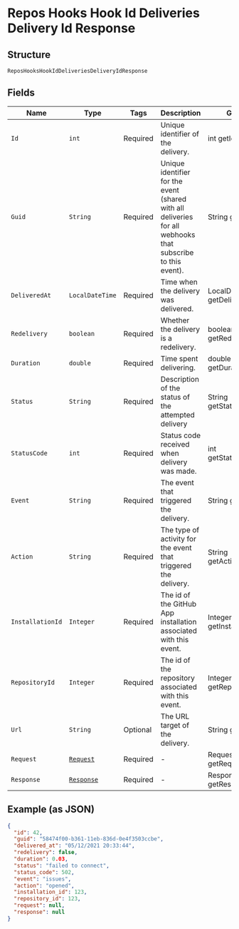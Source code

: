 
# Repos Hooks Hook Id Deliveries Delivery Id Response

## Structure

`ReposHooksHookIdDeliveriesDeliveryIdResponse`

## Fields

| Name | Type | Tags | Description | Getter | Setter |
|  --- | --- | --- | --- | --- | --- |
| `Id` | `int` | Required | Unique identifier of the delivery. | int getId() | setId(int id) |
| `Guid` | `String` | Required | Unique identifier for the event (shared with all deliveries for all webhooks that subscribe to this event). | String getGuid() | setGuid(String guid) |
| `DeliveredAt` | `LocalDateTime` | Required | Time when the delivery was delivered. | LocalDateTime getDeliveredAt() | setDeliveredAt(LocalDateTime deliveredAt) |
| `Redelivery` | `boolean` | Required | Whether the delivery is a redelivery. | boolean getRedelivery() | setRedelivery(boolean redelivery) |
| `Duration` | `double` | Required | Time spent delivering. | double getDuration() | setDuration(double duration) |
| `Status` | `String` | Required | Description of the status of the attempted delivery | String getStatus() | setStatus(String status) |
| `StatusCode` | `int` | Required | Status code received when delivery was made. | int getStatusCode() | setStatusCode(int statusCode) |
| `Event` | `String` | Required | The event that triggered the delivery. | String getEvent() | setEvent(String event) |
| `Action` | `String` | Required | The type of activity for the event that triggered the delivery. | String getAction() | setAction(String action) |
| `InstallationId` | `Integer` | Required | The id of the GitHub App installation associated with this event. | Integer getInstallationId() | setInstallationId(Integer installationId) |
| `RepositoryId` | `Integer` | Required | The id of the repository associated with this event. | Integer getRepositoryId() | setRepositoryId(Integer repositoryId) |
| `Url` | `String` | Optional | The URL target of the delivery. | String getUrl() | setUrl(String url) |
| `Request` | [`Request`](../../doc/models/request.md) | Required | - | Request getRequest() | setRequest(Request request) |
| `Response` | [`Response`](../../doc/models/response.md) | Required | - | Response getResponse() | setResponse(Response response) |

## Example (as JSON)

```json
{
  "id": 42,
  "guid": "58474f00-b361-11eb-836d-0e4f3503ccbe",
  "delivered_at": "05/12/2021 20:33:44",
  "redelivery": false,
  "duration": 0.03,
  "status": "failed to connect",
  "status_code": 502,
  "event": "issues",
  "action": "opened",
  "installation_id": 123,
  "repository_id": 123,
  "request": null,
  "response": null
}
```


